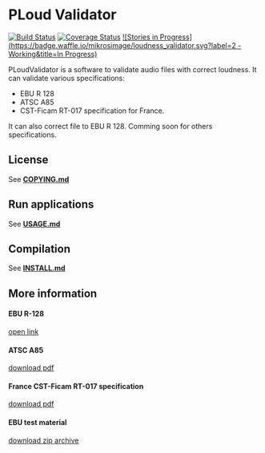 # PLoud Validator

[![Build Status](https://travis-ci.org/mikrosimage/loudness_validator.svg?branch=develop)](https://travis-ci.org/mikrosimage/loudness_validator)
[![Coverage Status](https://coveralls.io/repos/github/mikrosimage/loudness_validator/badge.svg?branch=develop)](https://coveralls.io/github/mikrosimage/loudness_validator?branch=develop)
[![Stories in Progress](https://badge.waffle.io/mikrosimage/loudness_validator.svg?label=2 - Working&title=In Progress)](http://waffle.io/mikrosimage/loudness_validator)  

PLoudValidator is a software to validate audio files with correct loudness.
It can validate various specifications:

* EBU R 128
* ATSC A85
* CST-Ficam RT-017 specification for France.

It can also correct file to EBU R 128.
Comming soon for others specifications.


## License

See [**COPYING.md**](COPYING.md)

## Run applications

See [**USAGE.md**](USAGE.md)

## Compilation

See [**INSTALL.md**](INSTALL.md)

## More information 

#### EBU R-128  
[open link](https://tech.ebu.ch/docs/tech/tech3343.pdf)

#### ATSC A85  
[download pdf](http://atsc.org/wp-content/uploads/2015/03/Techniques-for-establishing-and-maintaining-audio-loudness.pdf)

#### France CST-Ficam RT-017 specification  
[download pdf](http://www.arpp-pub.org/IMG/pdf/140911_-_Pub_TV_et_intensite_sonore_v-def-2.pdf)

#### EBU test material  
[download zip archive](https://tech.ebu.ch/files/live/sites/tech/files/shared/testmaterial/ebu-loudness-test-setv04.zip)

